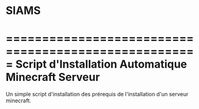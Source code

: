 # SIAMS
=====================================================
Script d'Installation Automatique Minecraft Serveur
=====================================================

Un simple script d'installation des prérequis de l'installation d'un serveur minecraft.
